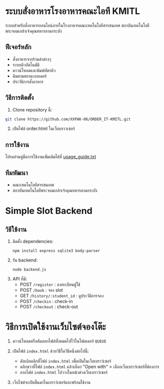 # ระบบสั่งอาหารโรงอาหารคณะไอที KMITL

ระบบสำหรับสั่งอาหารออนไลน์ภายในโรงอาหารคณะเทคโนโลยีสารสนเทศ สถาบันเทคโนโลยีพระจอมเกล้าเจ้าคุณทหารลาดกระบัง

## ฟีเจอร์หลัก
- สั่งอาหารจากร้านค้าต่างๆ
- ระบบคิวอัตโนมัติ
- ดาวน์โหลดและพิมพ์บัตรคิว
- ติดตามสถานะออเดอร์
- ประวัติการสั่งอาหาร

## วิธีการติดตั้ง
1. Clone repository นี้:
```bash
git clone https://github.com/XXPAK-06/ORDER_IT-KMITL.git
```
2. เปิดไฟล์ order.html ในเว็บบราวเซอร์

## การใช้งาน
โปรดอ่านคู่มือการใช้งานเพิ่มเติมได้ที่ [usage_guide.txt](usage_guide.txt)

## ทีมพัฒนา
- คณะเทคโนโลยีสารสนเทศ
- สถาบันเทคโนโลยีพระจอมเกล้าเจ้าคุณทหารลาดกระบัง

# Simple Slot Backend

## วิธีใช้งาน

1. ติดตั้ง dependencies:
   ```
   npm install express sqlite3 body-parser
   ```
2. รัน backend:
   ```
   node backend.js
   ```
3. API ที่มี:
   - POST `/register` : ลงทะเบียนผู้ใช้
   - POST `/book` : จอง slot
   - GET `/history/:student_id` : ดูประวัติการจอง
   - POST `/checkin` : check-in
   - POST `/checkout` : check-out

# วิธีการเปิดใช้งานเว็บไซต์จองโต๊ะ

1. ดาวน์โหลดหรือคัดลอกไฟล์ทั้งหมดไปไว้ในโฟลเดอร์ `QUEUE`

2. เปิดไฟล์ `index.html` ด้วยวิธีใดวิธีหนึ่งต่อไปนี้:
   - ดับเบิลคลิกที่ไฟล์ `index.html` เพื่อเปิดในเว็บเบราว์เซอร์
   - คลิกขวาที่ไฟล์ `index.html` แล้วเลือก "Open with" > เลือกเว็บเบราว์เซอร์ที่ต้องการ
   - ลากไฟล์ `index.html` ไปวางในหน้าต่างเว็บเบราว์เซอร์

3. เว็บไซต์จะเปิดขึ้นมาในเบราว์เซอร์และพร้อมใช้งาน
